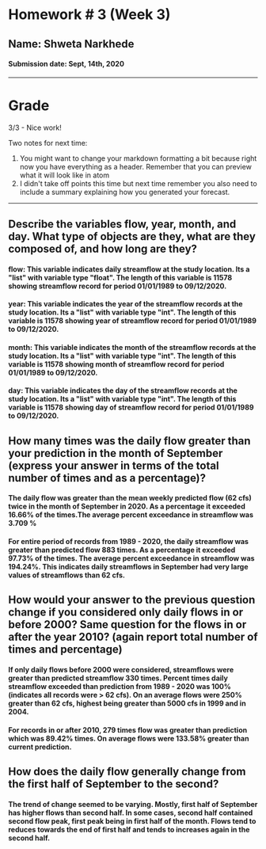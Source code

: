 # Homework # 3 (Week 3)
## Name: Shweta Narkhede
#### Submission date: Sept, 14th, 2020

---------
# Grade

3/3 - Nice work!

Two notes for next time:
1. You might want to change your markdown formatting a bit because right now you have everything as a header. Remember that you can preview what it will look like in atom
2. I didn't take off points this time but  next time remember you also need to include a summary explaining how you generated your forecast. 

---

## Describe the variables flow, year, month, and day. What type of objects are they, what are they composed of, and how long are they?
#### flow: This variable indicates daily streamflow at the study location. Its a "list" with variable type "float". The length of this variable is 11578 showing streamflow record for period 01/01/1989 to 09/12/2020.
#### year: This variable indicates the year of the streamflow records at the study location. Its a "list" with variable type "int". The length of this variable is 11578 showing year of streamflow record for period 01/01/1989 to 09/12/2020.
#### month: This variable indicates the month of the streamflow records at the study location. Its a "list" with variable type "int". The length of this variable is 11578 showing month of streamflow record for period 01/01/1989 to 09/12/2020.
#### day: This variable indicates the day of the streamflow records at the study location. Its a "list" with variable type "int". The length of this variable is 11578 showing day of streamflow record for period 01/01/1989 to 09/12/2020.

## How many times was the daily flow greater than your prediction in the month of September (express your answer in terms of the total number of times and as a percentage)?
#### The daily flow was greater than the mean weekly predicted flow (62 cfs) twice in the month of September in 2020. As a percentage it exceeded 16.66% of the times.The average percent exceedance in streamflow was 3.709 %
#### For entire period of records from 1989 - 2020, the daily streamflow was greater than predicted flow 883 times. As a percentage it exceeded 97.73% of the times. The average percent exceedance in streamflow was 194.24%. This indicates daily streamflows in September had very large values of streamflows than 62 cfs.

## How would your answer to the previous question change if you considered only daily flows in or before 2000? Same question for the flows in or after the year 2010? (again report total number of times and percentage)
#### If only daily flows before 2000 were considered, streamflows were greater than predicted streamflow 330 times. Percent times daily streamflow exceeded than prediction from 1989 - 2020 was 100% (indicates all records were > 62 cfs). On an average flows were 250% greater than 62 cfs, highest being greater than 5000 cfs in 1999 and in 2004.
#### For records in or after 2010, 279 times flow was greater than prediction which was 89.42% times. On average flows were 133.58% greater than current prediction.

## How does the daily flow generally change from the first half of September to the second?
#### The trend of change seemed to be varying. Mostly, first half of September has higher flows than second half. In some cases, second half contained second flow peak, first peak being in first half of the month. Flows tend to reduces towards the end of first half and tends to increases again in the second half.
